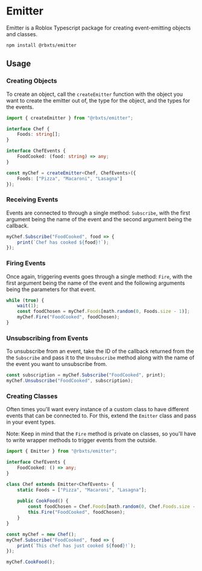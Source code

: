 
# Emitter
Emitter is a Roblox Typescript package for creating event-emitting objects and classes.

`npm install @rbxts/emitter`

## Usage

### Creating Objects
To create an object, call the `createEmitter` function with the object you want to create the emitter out of, the type for the object, and the types for the events.

```ts
import { createEmitter } from "@rbxts/emitter";

interface Chef {
	Foods: string[];
}

interface ChefEvents {
	FoodCooked: (food: string) => any;
}

const myChef = createEmitter<Chef, ChefEvents>({
	Foods: ["Pizza", "Macaroni", "Lasagna"]
});
```

### Receiving Events
Events are connected to through a single method: `Subscribe`, with the first argument being the name of the event and the second argument being the callback.
```ts
myChef.Subscribe("FoodCooked", food => {
	print(`Chef has cooked ${food}!`);
});
```
### Firing Events
Once again, triggering events goes through a single method: `Fire`, with the first argument being the name of the event and the following arguments being the parameters for that event.
```ts
while (true) {
	wait(1);
	const foodChosen = myChef.Foods[math.random(0, Foods.size - 1)];
	myChef.Fire("FoodCooked", foodChosen);
}
```

### Unsubscribing from Events
To unsubscribe from an event, take the ID of the callback returned from the the `Subscribe` and pass it to the `Unsubscribe` method along with the name of the event you want to unsubscribe from.

```ts
const subscription = myChef.Subscribe("FoodCooked", print);
myChef.Unsubscribe("FoodCooked", subscription);
```

### Creating Classes
Often times you'll want every instance of a custom class to have different events that can be connected to. For this, extend the `Emitter` class and pass in your event types.

Note: Keep in mind that the `Fire` method is private on classes, so you'll have to write wrapper methods to trigger events from the outside.

```ts
import { Emitter } from "@rbxts/emitter";

interface ChefEvents {
	FoodCooked: () => any;
}

class Chef extends Emitter<ChefEvents> {
	static Foods = ["Pizza", "Macaroni", "Lasagna"];
	
	public CookFood() {
		const foodChosen = Chef.Foods[math.random(0, Chef.Foods.size - 1)];
		this.Fire("FoodCooked", foodChosen);
	}
}

const myChef = new Chef();
myChef.Subscribe("FoodCooked", food => {
	print(`This chef has just cooked ${food}!`);
});

myChef.CookFood();
```